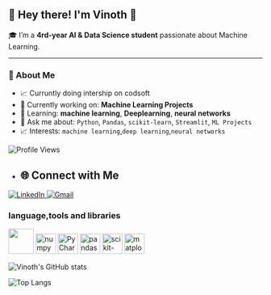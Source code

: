 ## 👋 Hey there! I'm Vinoth 🙌

🎓 I’m a **4rd-year AI & Data Science student** passionate about Machine Learning.

---

### 🚀 About Me
- 📈 Curruntly doing intership on codsoft
- 🔭 Currently working on: **Machine Learning Projects**
- 🌱 Learning: **machine learning**, **Deeplearning**, **neural networks**
- 💬 Ask me about: `Python`, `Pandas`, `scikit-learn`, `Streamlit`, `ML Projects`
- 📈 Interests: `machine learning`,`deep learning`,`neural networks`


![Profile Views](https://komarev.com/ghpvc/?username=vinoth-G18&color=blue)
- ## 🌐 Connect with Me

<p align="left">
  <a href="www.linkedin.com/in/vinoth-g18"target="_blank">
    <img src="https://img.shields.io/badge/LinkedIn-%230077B5.svg?&style=for-the-badge&logo=linkedin&logoColor=white" alt="LinkedIn"/>
  </a>
  <a href="mailto:vinothvinothg1812@gmail.com">
    <img src="https://img.shields.io/badge/Gmail-D14836?style=for-the-badge&logo=gmail&logoColor=white" alt="Gmail"/>
  </a>

</p>



### language,tools and libraries

<p align="left">
<img height="50" width="50" src="https://img.icons8.com/color/48/000000/python.png"/> 

<img src="https://cdn.jsdelivr.net/gh/devicons/devicon/icons/numpy/numpy-original.svg" height="40" alt="numpy"/>
<img src="https://resources.jetbrains.com/storage/products/company/brand/logos/PyCharm_icon.svg" height="40" alt="PyCharm"/>
<img src="https://cdn.jsdelivr.net/gh/devicons/devicon/icons/pandas/pandas-original.svg" height="40" alt="pandas"/>
<img src="https://cdn.jsdelivr.net/gh/devicons/devicon/icons/scikitlearn/scikitlearn-original.svg" height="40" alt="scikit-learn"/>
<img src="https://upload.wikimedia.org/wikipedia/commons/8/84/Matplotlib_icon.svg" height="40" alt="matplotlib"/>
</p>


![Vinoth's GitHub stats](https://github-readme-activity-graph.vercel.app/graph?username=vinoth-G18)

![Top Langs](https://github-readme-stats.vercel.app/api/top-langs/?username=vinoth-G18&layout=compact)






